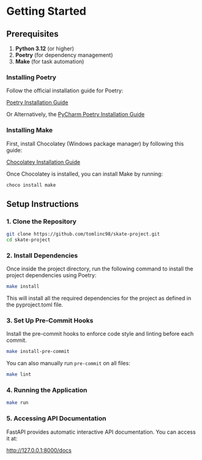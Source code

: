 # Getting Started

## Prerequisites

1. **Python 3.12** (or higher)
2. **Poetry** (for dependency management)
3. **Make** (for task automation)

### Installing Poetry

Follow the official installation guide for Poetry:

[Poetry Installation Guide](https://python-poetry.org/docs/#installing-with-the-official-installer)

Or Alternatively, the [PyCharm Poetry Installation Guide](https://www.jetbrains.com/help/pycharm/poetry.html)
### Installing Make

First, install Chocolatey (Windows package manager) by following this guide:

[Chocolatey Installation Guide](https://chocolatey.org/install)

Once Chocolatey is installed, you can install Make by running:

```bash
choco install make
```

## Setup Instructions

### 1. Clone the Repository

```bash
git clone https://github.com/tomlinc98/skate-project.git
cd skate-project
```

### 2. Install Dependencies

Once inside the project directory, run the following command to install the project dependencies using Poetry:

```bash
make install
```

This will install all the required dependencies for the project as defined in the pyproject.toml file.

### 3. Set Up Pre-Commit Hooks

Install the pre-commit hooks to enforce code style and linting before each commit.

```bash
make install-pre-commit
```

You can also manually run `pre-commit` on all files:

```bash
make lint
```

### 4. Running the Application

```bash
make run
```

### 5. Accessing API Documentation

FastAPI provides automatic interactive API documentation. You can access it at:

http://127.0.0.1:8000/docs
